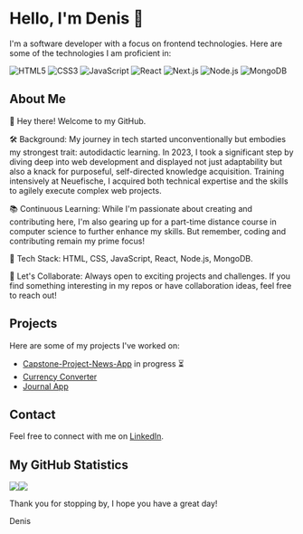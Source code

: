 # Hello, I'm Denis 👋

I'm a software developer with a focus on frontend technologies. Here are some of the technologies I am proficient in:

![HTML5](https://img.shields.io/badge/-HTML5-E34F26?style=flat&logo=html5&logoColor=white)
![CSS3](https://img.shields.io/badge/-CSS3-1572B6?style=flat&logo=css3)
![JavaScript](https://img.shields.io/badge/-JavaScript-black?style=flat&logo=javascript)
![React](https://img.shields.io/badge/-React-black?style=flat&logo=react)
![Next.js](https://img.shields.io/badge/-Next.js-black?style=flat&logo=next.js)
![Node.js](https://img.shields.io/badge/-Node.js-black?style=flat&logo=node.js)
![MongoDB](https://img.shields.io/badge/-MongoDB-black?style=flat&logo=mongodb)

## About Me

👋 Hey there! Welcome to my GitHub.

🛠 Background: My journey in tech started unconventionally but embodies my strongest trait: autodidactic learning. In 2023, I took a significant step by diving deep into web development and displayed not just adaptability but also a knack for purposeful, self-directed knowledge acquisition. Training intensively at Neuefische, I acquired both technical expertise and the skills to agilely execute complex web projects.

📚 Continuous Learning: While I'm passionate about creating and contributing here, I'm also gearing up for a part-time distance course in computer science to further enhance my skills. But remember, coding and contributing remain my prime focus!

🤖 Tech Stack: HTML, CSS, JavaScript, React, Node.js, MongoDB.

💼 Let's Collaborate: Always open to exciting projects and challenges. If you find something interesting in my repos or have collaboration ideas, feel free to reach out!



## Projects

Here are some of my projects I've worked on:

- [Capstone-Project-News-App](https://github.com/DenisKorkmaz/Capstone-Project-News-App) in progress ⏳
- [Currency Converter](https://github.com/DenisKorkmaz/Waehrungsrechner)
- [Journal App](https://github.com/DenisKorkmaz/Journal_App)


## Contact

Feel free to connect with me on [LinkedIn](https://www.linkedin.com/in/denis-korkmaz-95112b273/).

## My GitHub Statistics

<div style="display: flex;">
  <img align="center" src="https://github-readme-stats.vercel.app/api?username=DenisKorkmaz&show_icons=true&count_private=true&theme=radical" />
  <img align="center" src="https://github-readme-stats.vercel.app/api/top-langs/?username=DenisKorkmaz&theme=radical" />
</div>

Thank you for stopping by, I hope you have a great day!

Denis
